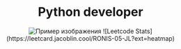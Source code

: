 <div align="center">

# Python developer

</div>
<div align="center">
  <img src="[https://via.placeholder.com/150](https://leetcard.jacoblin.cool/RONIS-05-JL?ext=heatmap)" alt="Пример изображения" />
![Leetcode Stats](https://leetcard.jacoblin.cool/RONIS-05-JL?ext=heatmap)
</div>

<!--
**RONIS-0505/RONIS-0505** is a ✨ _special_ ✨ repository because its `README.md` (this file) appears on your GitHub profile.

Here are some ideas to get you started:

- 🔭 I’m currently working on ...
- 🌱 I’m currently learning ...
- 👯 I’m looking to collaborate on ...
- 🤔 I’m looking for help with ...
- 💬 Ask me about ...
- 📫 How to reach me: ...
- 😄 Pronouns: ...
- ⚡ Fun fact: ...
-->
